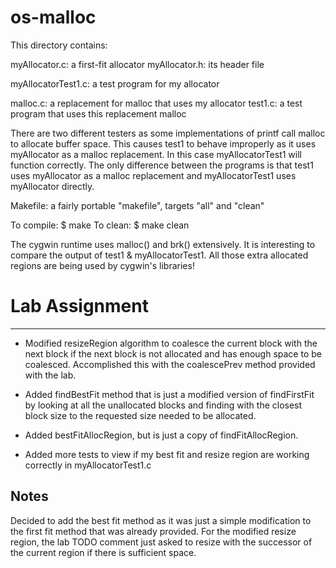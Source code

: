 # os-malloc
This directory contains:

myAllocator.c: a first-fit allocator
myAllocator.h: its header file

myAllocatorTest1.c: a test program for my allocator 

malloc.c: a replacement for malloc that uses my allocator
test1.c: a test program that uses this replacement malloc

There are two different testers as some implementations of printf
call malloc to allocate buffer space. This causes test1 to behave
improperly as it uses myAllocator as a malloc replacement. In this
case myAllocatorTest1 will function correctly. The only difference
between the programs is that test1 uses myAllocator as a malloc
replacement and myAllocatorTest1 uses myAllocator directly.

Makefile: a fairly portable "makefile", targets "all" and "clean"

To compile: 
 $ make 
To clean:
 $ make clean

The cygwin runtime uses malloc() and brk() extensively.  It is
interesting to compare the output of test1 & myAllocatorTest1.  All
those extra allocated regions are being used by cygwin's libraries!


# Lab Assignment
-----------------

- Modified resizeRegion algorithm to coalesce the current block with the next block if the next block is not allocated and has enough space to be coalesced.  Accomplished this with the coalescePrev method provided with the lab.

- Added findBestFit method that is just a modified version of findFirstFit by looking at all the unallocated blocks and finding with the closest block size to the requested size needed to be allocated.

- Added bestFitAllocRegion, but is just a copy of findFitAllocRegion.

- Added more tests to view if my best fit and resize region are working correctly in myAllocatorTest1.c

Notes
-----

Decided to add the best fit method as it was just a simple modification to the first fit method that was already provided. For the modified resize region, the lab TODO comment just asked to resize with the successor of the current region if there is sufficient space.

